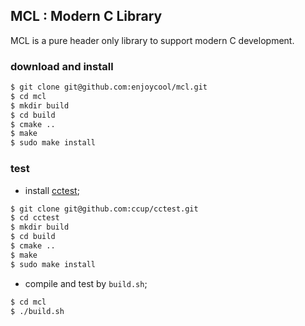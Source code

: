 ## MCL : Modern C Library

MCL is a pure header only library to support modern C development.

### download and install

```sh
$ git clone git@github.com:enjoycool/mcl.git
$ cd mcl
$ mkdir build
$ cd build
$ cmake ..
$ make
$ sudo make install
```

### test

- install [cctest](https://github.com/ccup/cctest);

```sh
$ git clone git@github.com:ccup/cctest.git
$ cd cctest
$ mkdir build
$ cd build
$ cmake .. 
$ make
$ sudo make install
```

- compile and test by `build.sh`;

```sh
$ cd mcl
$ ./build.sh
```